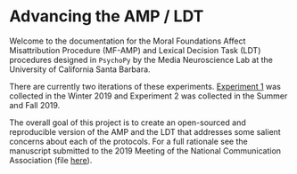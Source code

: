 # Advancing the AMP / LDT

Welcome to the documentation for the Moral Foundations Affect Misattribution Procedure \(MF-AMP\) and Lexical Decision Task \(LDT\) procedures designed in `PsychoPy` by the Media Neuroscience Lab at the University of California Santa Barbara. 

There are currently two iterations of these experiments. [Experiment 1](experiment-1.md) was collected in the Winter 2019 and Experiment 2 was collected in the Summer and Fall 2019.

The overall goal of this project is to create an open-sourced and reproducible version of the AMP and the LDT that addresses some salient concerns about each of the protocols. For a full rationale see the manuscript submitted to the 2019 Meeting of the National Communication Association \(file [here](https://github.com/medianeuroscience/mf_amp/.gitbook/assets/nca-amp-sub.pdf)\).



